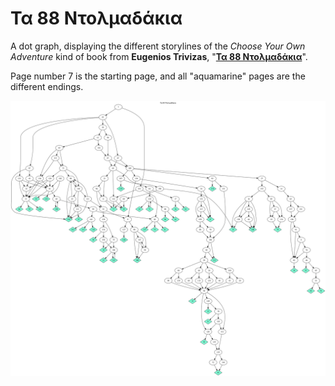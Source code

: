 # Τα 88 Ντολμαδάκια

A dot graph, displaying the different storylines of the _Choose Your Own Adventure_ kind of book from **Eugenios Trivizas**, "**[Τα 88 Ντολμαδάκια](https://www.bestprice.gr/cat/5500/general-interest.html?q=%CF%84%CE%B1+88+%CE%BD%CF%84%CE%BF%CE%BB%CE%BC%CE%B1%CE%B4%CE%AC%CE%BA%CE%B9%CE%B1&fromq=%CF%84%CE%B1+88+%CE%BD%CF%84%CE%BF%CE%BB%CE%BC%CE%B1%CE%B4%CE%AC%CE%BA%CE%B9%CE%B1&from=search)**".

Page number 7 is the starting page, and all "aquamarine" pages are the different endings.

![Storylines](./graph.svg)
